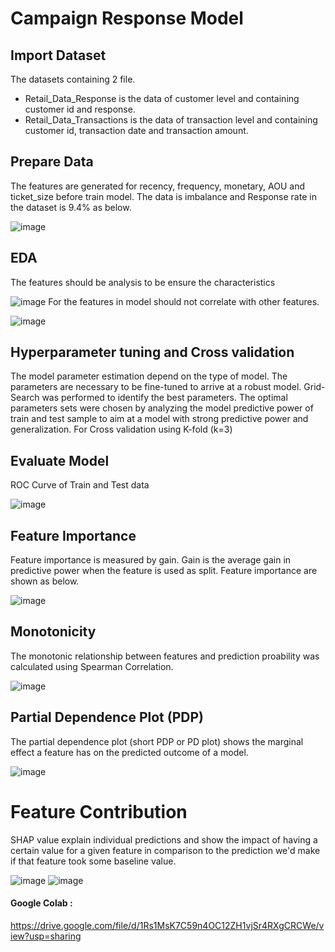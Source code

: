 # Campaign Response Model
## Import Dataset
The datasets containing 2 file.
  - Retail_Data_Response is the data of customer level and containing customer id and response.
  - Retail_Data_Transactions is the data of transaction level and containing customer id, transaction date and transaction amount.
## Prepare Data
The features are generated for recency, frequency, monetary, AOU and ticket_size before train model. The data is imbalance and Response rate in the dataset is 9.4% as below.

![image](https://user-images.githubusercontent.com/47063720/147652572-7bf4c5a1-5854-4772-992c-9928850eb9b5.png)

## EDA
The features should be analysis to be ensure the characteristics

![image](https://user-images.githubusercontent.com/47063720/147652832-b21a291d-4878-4f79-892e-0c70e68d2d95.png)
For the features in model should not correlate with other features.

![image](https://user-images.githubusercontent.com/47063720/147652906-d701b256-84fa-4803-8e11-051f73599791.png)

## Hyperparameter tuning and Cross validation
The model parameter estimation depend on the type of model. The parameters are necessary to be fine-tuned to arrive at a robust model. Grid-Search was performed to identify the best parameters.
The optimal parameters sets were chosen by analyzing the model predictive power of train and test sample to aim at a model with strong predictive power and generalization.
For Cross validation using K-fold (k=3)

## Evaluate Model
ROC Curve of Train and Test data

![image](https://user-images.githubusercontent.com/47063720/147653419-002edbfd-c04a-45d8-9257-d9a00a1e71a4.png)

## Feature Importance
Feature importance is measured by gain. Gain is the average gain in predictive power when the feature is used as split. Feature importance are shown as below.

![image](https://user-images.githubusercontent.com/47063720/147675638-c9c5d210-895a-4fff-adb0-43cfa7a57e7b.png)

## Monotonicity
The monotonic relationship between features and prediction proability was calculated using Spearman Correlation. 

![image](https://user-images.githubusercontent.com/47063720/147676118-f0f30be3-c16b-49e3-aa60-e6f5d47e912b.png)

## Partial Dependence Plot (PDP)
The partial dependence plot (short PDP or PD plot) shows the marginal effect a feature has on the predicted outcome of a model.

![image](https://user-images.githubusercontent.com/47063720/147676298-c52b0ee7-cf9d-4321-8016-18dc500f6715.png)

# Feature Contribution
SHAP value explain individual predictions and show the impact of having a certain value for a given feature in comparison to the prediction we'd make if that feature took some baseline value.

![image](https://user-images.githubusercontent.com/47063720/147676642-968c5467-7150-4384-9b9c-2c304ac0c54b.png)
![image](https://user-images.githubusercontent.com/47063720/147676649-1cb550d5-5c8d-4e42-a1b6-9b0a584c02ca.png)

#### Google Colab :
https://drive.google.com/file/d/1Rs1MsK7C59n4OC12ZH1vjSr4RXgCRCWe/view?usp=sharing

